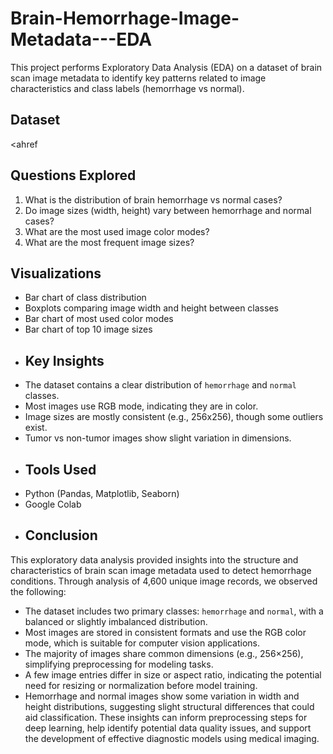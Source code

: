 # Brain-Hemorrhage-Image-Metadata---EDA
This project performs Exploratory Data Analysis (EDA) on a dataset of brain scan image metadata to identify key patterns related to image characteristics and class labels (hemorrhage vs normal).
##  Dataset
<ahref 
##  Questions Explored
1. What is the distribution of brain hemorrhage vs normal cases?
2. Do image sizes (width, height) vary between hemorrhage and normal cases?
3. What are the most used image color modes?
4. What are the most frequent image sizes?
##  Visualizations
- Bar chart of class distribution
- Boxplots comparing image width and height between classes
- Bar chart of most used color modes
- Bar chart of top 10 image sizes
- ##  Key Insights
- The dataset contains a clear distribution of `hemorrhage` and `normal` classes.
- Most images use RGB mode, indicating they are in color.
- Image sizes are mostly consistent (e.g., 256x256), though some outliers exist.
- Tumor vs non-tumor images show slight variation in dimensions.
- ##  Tools Used
- Python (Pandas, Matplotlib, Seaborn)
- Google Colab
- ##  Conclusion
This exploratory data analysis provided insights into the structure and characteristics of brain scan image metadata used to detect hemorrhage conditions. Through analysis of 4,600 unique image records, we observed the following:
- The dataset includes two primary classes: `hemorrhage` and `normal`, with a balanced or slightly imbalanced distribution.
- Most images are stored in consistent formats and use the RGB color mode, which is suitable for computer vision applications.
- The majority of images share common dimensions (e.g., 256×256), simplifying preprocessing for modeling tasks.
- A few image entries differ in size or aspect ratio, indicating the potential need for resizing or normalization before model training.
- Hemorrhage and normal images show some variation in width and height distributions, suggesting slight structural differences that could aid classification.
These insights can inform preprocessing steps for deep learning, help identify potential data quality issues, and support the development of effective diagnostic models using medical imaging.



